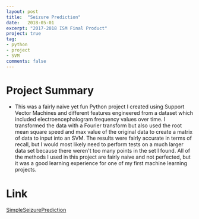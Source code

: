 ```yaml
---
layout: post
title:  "Seizure Prediction"
date:   2018-05-01
excerpt: "2017-2018 ISM Final Product"
project: true
tag:
- python
- project
- SVM
comments: false
---
```


# Project Summary

* This was a fairly naive yet fun Python project I created using Support Vector Machines and different features engineered from a dataset
which included electroencephalogram frequency values over time. I transformed the data with a Fourier transform but also used the root mean square speed and max value of the original data to create a matrix of data to input into an SVM. The results were fairly accurate in terms of recall, but I would most likely need to perform tests on a much larger data set because there weren't too many points in the set I found. All of the methods I used in this project are fairly naive and not perfected, but it was a good learning experience for one of my first machine learning projects. 

# Link

<a href="https://github.com/amerjusupovic/SimpleSeizurePrediction" title="SimpleSeizurePrediction">SimpleSeizurePrediction</a>
